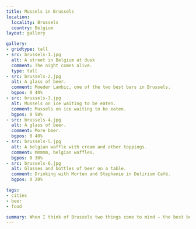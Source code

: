 ```yaml
---
title: Mussels in Brussels
location:
  locality: Brussels
  country: Belgium
layout: gallery

gallery:
- gridtype: tall
- src: brussels-1.jpg
  alt: A street in Belgium at dusk
  comment: The night comes alive.
  type: tall
- src: brussels-2.jpg
  alt: A glass of beer.
  comment: Moeder Lambic, one of the two best bars in Brussels.
  bgpos: 0 40%
- src: brussels-3.jpg
  alt: Mussels on ice waiting to be eaten.
  comment: Mussels on ice waiting to be eaten.
  bgpos: 0 50%
- src: brussels-4.jpg
  alt: A glass of beer.
  comment: More beer.
  bgpos: 0 40%
- src: brussels-5.jpg
  alt: A belgian waffle with cream and other toppings.
  comment: Mmmmm, belgian waffles.
  bgpos: 0 30%
- src: brussels-6.jpg
  alt: Glasses and bottles of beer on a table.
  comment: Drinking with Morten and Stephanie in Delirium Café.
  bgpos: 0 20%

tags:
- cities
- beer
- food

summary: When I think of Brussels two things come to mind — the best beer in the world, and great food to soak it up.
---
```

